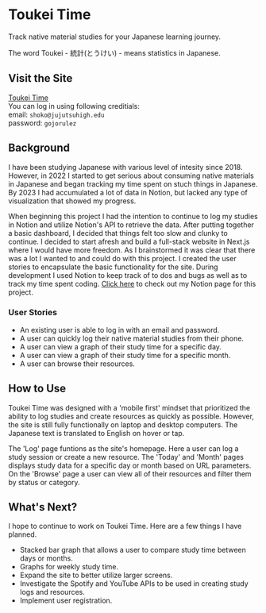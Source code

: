 # Toukei Time
Track native material studies for your Japanese learning journey.

The word Toukei - 統計(とうけい) - means statistics in Japanese.

## Visit the Site

[Toukei Time](https://toukei-time.vercel.app/)  
You can log in using following creditials:  
email: `shoko@jujutsuhigh.edu`  
password: `gojorulez`

## Background

I have been studying Japanese with various level of intesity since 2018. However, in 2022 I started to get serious about consuming native materials in Japanese and began tracking my time spent on stuch things in Japanese. By 2023 I had accumulated a lot of data in Notion, but lacked any type of visualization that showed my progress.

When beginning this project I had the intention to continue to log my studies in Notion and utilize Notion's API to retrieve the data. After putting together a basic dashboard, I decided that things felt too slow and clunky to continue. I decided to start afresh and build a full-stack website in Next.js where I would have more freedom. As I brainstormed it was clear that there was a lot I wanted to and could do with this project. I created the user stories to encapsulate the basic functionality for the site. During development I used Notion to keep track of to dos and bugs as well as to track my time spent coding. [Click here](https://dalyn-lambert.notion.site/c692a8b383f0480f92000aacd37b977a) to check out my Notion page for this project.

### User Stories

- An existing user is able to log in with an email and password.
- A user can quickly log their native material studies from their phone.
- A user can view a graph of their study time for a specific day.
- A user can view a graph of their study time for a specific month.
- A user can browse their resources.

## How to Use

Toukei Time was designed with a 'mobile first' mindset that prioritized the ability to log studies and create resources as quickly as possible. However, the site is still fully functionally on laptop and desktop computers. The Japanese text is translated to English on hover or tap.

The 'Log' page funtions as the site's homepage. Here a user can log a study session or create a new resource. The 'Today' and 'Month' pages displays study data for a specific day or month based on URL parameters. On the 'Browse' page a user can view all of their resources and filter them by status or category.

## What's Next?

I hope to continue to work on Toukei Time. Here are a few things I have planned.

- Stacked bar graph that allows a user to compare study time between days or months.
- Graphs for weekly study time.
- Expand the site to better utilize larger screens.
- Investigate the Spotify and YouTube APIs to be used in creating study logs and resources.
- Implement user registration.
